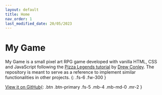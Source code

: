 ```yaml
---
layout: default
title: Home
nav_order: 1
last_modified_date: 20/05/2023
---
```


# My Game

My Game is a small pixel art RPG game developed with vanilla HTML, CSS and JavaScript following the [Pizza Legends tutorial](https://www.youtube.com/playlist?list=PLcjhmZ8oLT0r9dSiIK6RB_PuBWlG1KSq_) by [Drew Conley](https://www.youtube.com/@DrewConley). The repository is meant to serve as a reference to implement similar functionalities in other projects.
{: .fs-6 .fw-300 }

[View it on GitHub](https://github.com/aitorfi/my-game){: .btn .btn-primary .fs-5 .mb-4 .mb-md-0 .mr-2 }
